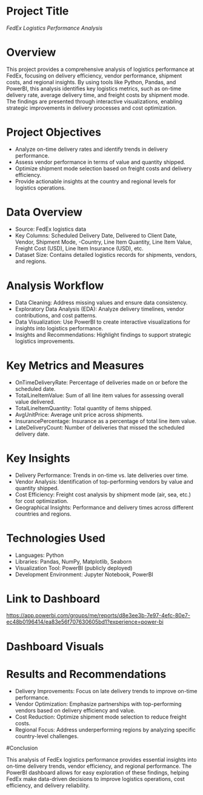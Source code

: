 # Project Title

*FedEx Logistics Performance Analysis*

# Overview

This project provides a comprehensive analysis of logistics performance at FedEx, focusing on delivery efficiency, vendor performance, shipment costs, and regional insights. By using tools like Python, Pandas, and PowerBI, this analysis identifies key logistics metrics, such as on-time delivery rate, average delivery time, and freight costs by shipment mode. The findings are presented through interactive visualizations, enabling strategic improvements in delivery processes and cost optimization.

# Project Objectives

- Analyze on-time delivery rates and identify trends in delivery performance.
- Assess vendor performance in terms of value and quantity shipped.
- Optimize shipment mode selection based on freight costs and delivery efficiency.
- Provide actionable insights at the country and regional levels for logistics operations.

# Data Overview
- Source: FedEx logistics data
- Key Columns: Scheduled Delivery Date, Delivered to Client Date, Vendor, Shipment Mode, -Country, Line Item Quantity, Line Item Value, Freight Cost (USD), Line Item Insurance (USD), etc.
- Dataset Size: Contains detailed logistics records for shipments, vendors, and regions.

# Analysis Workflow

- Data Cleaning: Address missing values and ensure data consistency.
- Exploratory Data Analysis (EDA): Analyze delivery timelines, vendor contributions, and cost patterns.
- Data Visualization: Use PowerBI to create interactive visualizations for insights into logistics performance.
- Insights and Recommendations: Highlight findings to support strategic logistics improvements.

# Key Metrics and Measures
- OnTimeDeliveryRate: Percentage of deliveries made on or before the scheduled date.
- TotalLineItemValue: Sum of all line item values for assessing overall value delivered.
- TotalLineItemQuantity: Total quantity of items shipped.
- AvgUnitPrice: Average unit price across shipments.
- InsurancePercentage: Insurance as a percentage of total line item value.
- LateDeliveryCount: Number of deliveries that missed the scheduled delivery date.

# Key Insights
- Delivery Performance: Trends in on-time vs. late deliveries over time.
- Vendor Analysis: Identification of top-performing vendors by value and quantity shipped.
- Cost Efficiency: Freight cost analysis by shipment mode (air, sea, etc.) for cost optimization.
- Geographical Insights: Performance and delivery times across different countries and regions.

# Technologies Used
- Languages: Python
- Libraries: Pandas, NumPy, Matplotlib, Seaborn
- Visualization Tool: PowerBI (publicly deployed)
- Development Environment: Jupyter Notebook, PowerBI
# Link to Dashboard
https://app.powerbi.com/groups/me/reports/d8e3ee3b-7e97-4efc-80e7-ec48b0196414/ea83e56f707630605bd1?experience=power-bi

# Dashboard Visuals

# Results and Recommendations
- Delivery Improvements: Focus on late delivery trends to improve on-time performance.
- Vendor Optimization: Emphasize partnerships with top-performing vendors based on delivery efficiency and value.
- Cost Reduction: Optimize shipment mode selection to reduce freight costs.
- Regional Focus: Address underperforming regions by analyzing specific country-level challenges.

#Conclusion

This analysis of FedEx logistics performance provides essential insights into on-time delivery trends, vendor efficiency, and regional performance. The PowerBI dashboard allows for easy exploration of these findings, helping FedEx make data-driven decisions to improve logistics operations, cost efficiency, and delivery reliability.

